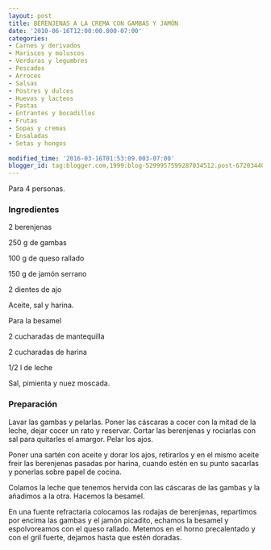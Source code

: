 ```yaml
---
layout: post
title: BERENJENAS A LA CREMA CON GAMBAS Y JAMÓN
date: '2010-06-16T12:00:00.000-07:00'
categories:
- Carnes y derivados
- Mariscos y moluscos
- Verduras y legumbres
- Pescados
- Arroces
- Salsas
- Postres y dulces
- Huevos y lacteos
- Pastas
- Entrantes y bocadillos
- Frutas
- Sopas y cremas
- Ensaladas
- Setas y hongos
 
modified_time: '2016-03-16T01:53:09.003-07:00'
blogger_id: tag:blogger.com,1999:blog-5299957599287034512.post-6720344059094603339
---
```


Para 4 personas.

<h3>Ingredientes</h3>

2 berenjenas

250 g de gambas

100 g de queso rallado

150 g de jamón serrano

2 dientes de ajo

Aceite, sal y harina.

Para la besamel

2 cucharadas de mantequilla

2 cucharadas de harina

1/2 l de leche

Sal, pimienta y nuez moscada.

<h3>Preparación</h3>

Lavar las gambas y pelarlas. Poner las cáscaras a cocer con la mitad de la leche, dejar cocer un rato y reservar. Cortar las berenjenas y rociarlas con sal para quitarles el amargor. Pelar los ajos.

Poner una sartén con aceite y dorar los ajos, retirarlos y en el mismo aceite freir las berenjenas pasadas por harina, cuando estén en su punto sacarlas y ponerlas sobre papel de cocina.

Colamos la leche que tenemos hervida con las cáscaras de las gambas y la añadimos a la otra. Hacemos la besamel.

En una fuente refractaria colocamos las rodajas de berenjenas, repartimos por encima las gambas y el jamón picadito, echamos la besamel y espolvoreamos con el queso rallado. Metemos en el horno precalentado y con el gril fuerte, dejamos hasta que estén doradas.

